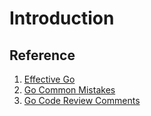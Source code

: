 # Introduction

## Reference

1. [Effective Go](https://go.dev/doc/effective\_go)
2. [Go Common Mistakes](https://github.com/golang/go/wiki/CommonMistakes)
3. [Go Code Review Comments](https://github.com/golang/go/wiki/CodeReviewComments)
